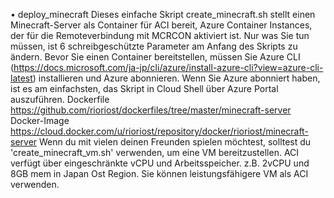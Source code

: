 • deploy_minecraft Dieses einfache Skript create_minecraft.sh stellt einen Minecraft-Server als Container für ACI bereit, Azure Container Instances, der für die Remoteverbindung mit MCRCON aktiviert ist. Nur was Sie tun müssen, ist 6 schreibgeschützte Parameter am Anfang des Skripts zu ändern. Bevor Sie einen Container bereitstellen, müssen Sie Azure CLI (https://docs.microsoft.com/ja-jp/cli/azure/install-azure-cli?view=azure-cli-latest) installieren und Azure abonnieren. Wenn Sie Azure abonniert haben, ist es am einfachsten, das Skript in Cloud Shell über Azure Portal auszuführen. Dockerfile https://github.com/rioriost/dockerfiles/tree/master/minecraft-server Docker-Image https://cloud.docker.com/u/rioriost/repository/docker/rioriost/minecraft-server Wenn du mit vielen deinen Freunden spielen möchtest, solltest du 'create_minecraft_vm.sh' verwenden, um eine VM bereitzustellen. ACI verfügt über eingeschränkte vCPU und Arbeitsspeicher. z.B. 2vCPU und 8GB mem in Japan Ost Region. Sie können leistungsfähigere VM als ACI verwenden.
